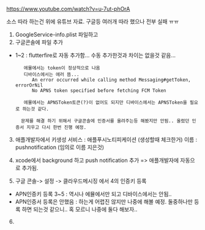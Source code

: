 https://www.youtube.com/watch?v=u-7ut-phOrA

소스 따라 하는건 위에 유튜브 자료.
구글등 여러개 따라 했으나 전부 실패 ㅠㅠ


1. GoogleService-info.plist 파일하고
2. 구글콘솔에 파일 추가 

* 1~2 : flutterfire로 자동 추가함... 
        수동 추가한것과 차이는 없을것 같음...

         에뮬에서는 token이 정상적으로 나옴
         디바이스에서는 에러 뜸...
            An error occurred while calling method Messaging#getToken, errorOrNil
            No APNS token specified before fetching FCM Token

         에뮬에서는 APNSToken토큰(?)이 없어도 되지만 디바이스에서는 APNSToken을 필요로 하는것 같다.

        문제를 해결 하기 위해서 구글콘솔에 인증서를 올려주는등 해봤지만 안됨.. 올렸던 인증서 지우고 다시 한번 진행 예정.


3. 애플개발자에서 키생성
    서비스 : 애플푸시노티피케이션 (생성할때 체크한거)
    이름 : pushnotification (임의로 이름 지은것)
   
4. xcode에서 background 하고 push notification 추가
   => 애플개발자에 자동으로 추가됨.

5. 구글 콘솔-> 설정 -> 클라우드메시징 에서
   4의 인증키 등록

 * APN인증키 등록 3~5 : 역시나 에뮬에서만 되고 디바이스에서는 안됨..
 * APN인증서 등록은 안했음 : 하는게 어렵진 않지만 나중에 해볼 예정. 둘중하나만 등록 하면 되는것 같으니.. 혹 모르니 나중에 둘다 해보자..


6. 